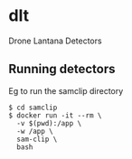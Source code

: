 # dlt

Drone Lantana Detectors

## Running detectors 

Eg to run the samclip directory
```
$ cd samclip
$ docker run -it --rm \
  -v $(pwd):/app \
  -w /app \
  sam-clip \
  bash
```
